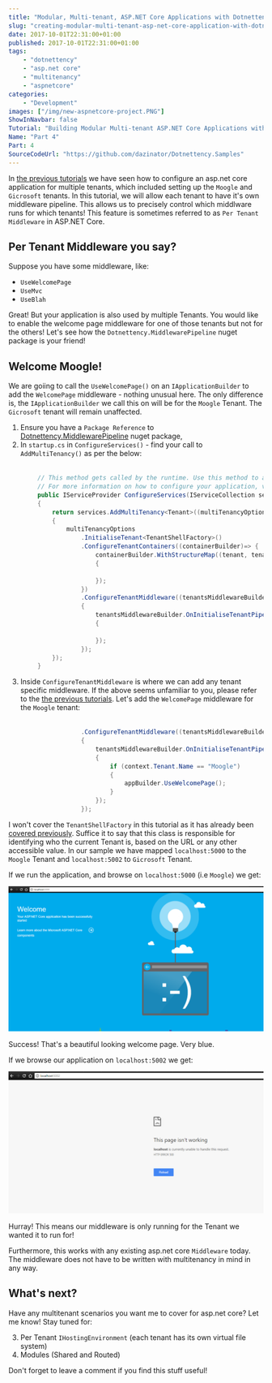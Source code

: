 ```yaml
---
title: "Modular, Multi-tenant, ASP.NET Core Applications with Dotnettency - Part 4"
slug: "creating-modular-multi-tenant-asp-net-core-application-with-dotnettency-part-4"
date: 2017-10-01T22:31:00+01:00
published: 2017-10-01T22:31:00+01:00
tags: 
    - "dotnettency"
    - "asp.net core"
    - "multitenancy" 
    - "aspnetcore"
categories:
    - "Development"
images: ["/img/new-aspnetcore-project.PNG"]
ShowInNavbar: false
Tutorial: "Building Modular Multi-tenant ASP.NET Core Applications with Dotnettency"
Name: "Part 4"
Part: 4
SourceCodeUrl: "https://github.com/dazinator/Dotnettency.Samples"
---
```


In [the previous tutorials](/tutorial#Building%20Modular%20Multi-tenant%20ASP.NET%20Core%20Applications%20with%20Dotnettency) we have seen how to configure an asp.net core application for multiple tenants, which included setting up the `Moogle` and `Gicrosoft` tenants.
In this tutorial, we will allow each tenant to have it's own middleware pipeline. This allows us to precisely control which middlware runs for which tenants!
This feature is sometimes referred to as `Per Tenant Middleware` in ASP.NET Core.
<!--more--> 

## Per Tenant Middleware you say?

Suppose you have some middleware, like:

- `UseWelcomePage`
- `UseMvc`
- `UseBlah`

Great! But your application is also used by multiple Tenants. You would like to enable the welcome page middleware for one of those tenants but not for the others!
Let's see how the `Dotnettency.MiddlewarePipeline` nuget package is your friend!

## Welcome Moogle!

We are goiing to call the `UseWelcomePage()` on an `IApplicationBuilder` to add the `WelcomePage` middleware - nothing unusual here. The only difference is, 
the `IApplicationBuilder` we call this on will be for the `Moogle` Tenant. The `Gicrosoft` tenant will remain unaffected.

1. Ensure you have a `Package Reference` to [Dotnettency.MiddlewarePipeline](https://www.nuget.org/packages/Dotnettency.MiddlewarePipeline/) nuget package,
2. In `startup.cs` in `ConfigureServices()` - find your call to `AddMultiTenancy()` as per the below:
```csharp

        // This method gets called by the runtime. Use this method to add services to the container.
        // For more information on how to configure your application, visit https://go.microsoft.com/fwlink/?LinkID=398940
        public IServiceProvider ConfigureServices(IServiceCollection services)
        {
            return services.AddMultiTenancy<Tenant>((multiTenancyOptions) =>
            {
                multiTenancyOptions
                    .InitialiseTenant<TenantShellFactory>()
                    .ConfigureTenantContainers((containerBuilder)=> {
                        containerBuilder.WithStructureMap((tenant, tenantServices) =>
                        {

                        });
                    })
                    .ConfigureTenantMiddleware((tenantsMiddlewareBuilder) =>
                    {
                        tenantsMiddlewareBuilder.OnInitialiseTenantPipeline((context, appBuilder) =>
                        {
                           
                        });
                    });
            });
        }

```

3. Inside `ConfigureTenantMiddleware` is where we can add any tenant specific middleware. If the above seems unfamiliar to you, please refer to the [the previous tutorials](/tutorial#Building%20Modular%20Multi-tenant%20ASP.NET%20Core%20Applications%20with%20Dotnettency). Let's add the `WelcomePage` middleware for the `Moogle` tenant:
```csharp

                    .ConfigureTenantMiddleware((tenantsMiddlewareBuilder) =>
                    {
                        tenantsMiddlewareBuilder.OnInitialiseTenantPipeline((context, appBuilder) =>
                        {
                            if (context.Tenant.Name == "Moogle")
                            {
                                appBuilder.UseWelcomePage();
                            }
                        });
                    });                            

```


I won't cover the `TenantShellFactory` in this tutorial as it has already been [covered previously](/tutorial#Building%20Modular%20Multi-tenant%20ASP.NET%20Core%20Applications%20with%20Dotnettency). Suffice it to say that 
this class is responsible for identifying who the current Tenant is, based on the URL or any other accessible value. In our sample we have mapped 
`localhost:5000` to the `Moogle` Tenant and `localhost:5002` to `Gicrosoft` Tenant.

If we run the application, and browse on `localhost:5000` (i.e `Moogle`) we get:

![hellopagemiddleware.PNG](/img/hellopagemiddleware.PNG)

Success! That's a beautiful looking welcome page. Very blue.

If we browse our application on `localhost:5002` we get:

![error500.PNG](/img/error500.PNG)

Hurray! This means our middleware is only running for the Tenant we wanted it to run for!

Furthermore, this works with any existing asp.net core `Middleware` today. The middleware does not have to be written with multitenancy in mind in any way.

## What's next?

Have any multitenant scenarios you want me to cover for asp.net core? Let me know!
Stay tuned for:

3. Per Tenant `IHostingEnvironment` (each tenant has its own virtual file system)
4. Modules (Shared and Routed)

Don't forget to leave a comment if you find this stuff useful!
